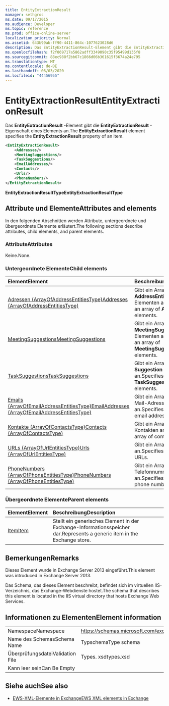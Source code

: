 ```yaml
---
title: EntityExtractionResult
manager: sethgros
ms.date: 09/17/2015
ms.audience: Developer
ms.topic: reference
ms.prod: office-online-server
localization_priority: Normal
ms.assetid: 643b99ab-ff90-4411-864c-1077623028d6
description: Das EntityExtractionResult-Element gibt die EntityExtractionResult-Eigenschaft eines Elements an.
ms.openlocfilehash: f2f069717a5862adff3349090c35f95499d135f8
ms.sourcegitcommit: 88ec988f2bb67c1866d06b361615f3674a24e795
ms.translationtype: MT
ms.contentlocale: de-DE
ms.lasthandoff: 06/03/2020
ms.locfileid: "44456955"
---
```

# <a name="entityextractionresult"></a><span data-ttu-id="40d09-103">EntityExtractionResult</span><span class="sxs-lookup"><span data-stu-id="40d09-103">EntityExtractionResult</span></span>

<span data-ttu-id="40d09-104">Das **EntityExtractionResult** -Element gibt die **EntityExtractionResult** -Eigenschaft eines Elements an.</span><span class="sxs-lookup"><span data-stu-id="40d09-104">The **EntityExtractionResult** element specifies the **EntityExtractionResult** property of an item.</span></span> 
  
```XML
<EntityExtractionResult>
    <Addresses/>
    <MeetingSuggestions/>
    <TaskSuggestions/>
    <EmailAddresses/>
    <Contacts/>
    <Urls/>
    <PhoneNumbers/>
</EntityExtractionResult>
```

 <span data-ttu-id="40d09-105">**EntityExtractionResultType**</span><span class="sxs-lookup"><span data-stu-id="40d09-105">**EntityExtractionResultType**</span></span>
## <a name="attributes-and-elements"></a><span data-ttu-id="40d09-106">Attribute und Elemente</span><span class="sxs-lookup"><span data-stu-id="40d09-106">Attributes and elements</span></span>

<span data-ttu-id="40d09-107">In den folgenden Abschnitten werden Attribute, untergeordnete und übergeordnete Elemente erläutert.</span><span class="sxs-lookup"><span data-stu-id="40d09-107">The following sections describe attributes, child elements, and parent elements.</span></span>
  
### <a name="attributes"></a><span data-ttu-id="40d09-108">Attribute</span><span class="sxs-lookup"><span data-stu-id="40d09-108">Attributes</span></span>

<span data-ttu-id="40d09-109">Keine.</span><span class="sxs-lookup"><span data-stu-id="40d09-109">None.</span></span>
  
### <a name="child-elements"></a><span data-ttu-id="40d09-110">Untergeordnete Elemente</span><span class="sxs-lookup"><span data-stu-id="40d09-110">Child elements</span></span>

|<span data-ttu-id="40d09-111">**Element**</span><span class="sxs-lookup"><span data-stu-id="40d09-111">**Element**</span></span>|<span data-ttu-id="40d09-112">**Beschreibung**</span><span class="sxs-lookup"><span data-stu-id="40d09-112">**Description**</span></span>|
|:-----|:-----|
|[<span data-ttu-id="40d09-113">Adressen (ArrayOfAddressEntitiesType)</span><span class="sxs-lookup"><span data-stu-id="40d09-113">Addresses (ArrayOfAddressEntitiesType)</span></span>](addresses-arrayofaddressentitiestype.md) <br/> |<span data-ttu-id="40d09-114">Gibt ein Array von **AddressEntity** -Elementen an.</span><span class="sxs-lookup"><span data-stu-id="40d09-114">Specifies an array of **AddressEntity** elements.</span></span>  <br/> |
|[<span data-ttu-id="40d09-115">MeetingSuggestions</span><span class="sxs-lookup"><span data-stu-id="40d09-115">MeetingSuggestions</span></span>](meetingsuggestions.md) <br/> |<span data-ttu-id="40d09-116">Gibt ein Array von **MeetingSuggestion** -Elementen an.</span><span class="sxs-lookup"><span data-stu-id="40d09-116">Specifies an array of **MeetingSuggestion** elements.</span></span>  <br/> |
|[<span data-ttu-id="40d09-117">TaskSuggestions</span><span class="sxs-lookup"><span data-stu-id="40d09-117">TaskSuggestions</span></span>](tasksuggestions.md) <br/> |<span data-ttu-id="40d09-118">Gibt ein Array von **Task Suggestion** -Elementen an.</span><span class="sxs-lookup"><span data-stu-id="40d09-118">Specifies an array of **TaskSuggestion** elements.</span></span>  <br/> |
|[<span data-ttu-id="40d09-119">Emails (ArrayOfEmailAddressEntitiesType)</span><span class="sxs-lookup"><span data-stu-id="40d09-119">EmailAddresses (ArrayOfEmailAddressEntitiesType)</span></span>](emailaddresses-arrayofemailaddressentitiestype.md) <br/> |<span data-ttu-id="40d09-120">Gibt ein Array von e-Mail-Adress Entitäten an.</span><span class="sxs-lookup"><span data-stu-id="40d09-120">Specifies an array of email address entities.</span></span>  <br/> |
|[<span data-ttu-id="40d09-121">Kontakte (ArrayOfContactsType)</span><span class="sxs-lookup"><span data-stu-id="40d09-121">Contacts (ArrayOfContactsType)</span></span>](contacts-arrayofcontactstype.md) <br/> |<span data-ttu-id="40d09-122">Gibt ein Array von Kontakten an.</span><span class="sxs-lookup"><span data-stu-id="40d09-122">Specifies an array of contacts.</span></span>  <br/> |
|[<span data-ttu-id="40d09-123">URLs (ArrayOfUrlEntitiesType)</span><span class="sxs-lookup"><span data-stu-id="40d09-123">Urls (ArrayOfUrlEntitiesType)</span></span>](urls-arrayofurlentitiestype.md) <br/> |<span data-ttu-id="40d09-124">Gibt ein Array von URLs an.</span><span class="sxs-lookup"><span data-stu-id="40d09-124">Specifies an array of URLs.</span></span>  <br/> |
|[<span data-ttu-id="40d09-125">PhoneNumbers (ArrayOfPhoneEntitiesType)</span><span class="sxs-lookup"><span data-stu-id="40d09-125">PhoneNumbers (ArrayOfPhoneEntitiesType)</span></span>](phonenumbers-arrayofphoneentitiestype.md) <br/> |<span data-ttu-id="40d09-126">Gibt ein Array von Telefonnummern an.</span><span class="sxs-lookup"><span data-stu-id="40d09-126">Specifies an array of phone numbers.</span></span>  <br/> |
   
### <a name="parent-elements"></a><span data-ttu-id="40d09-127">Übergeordnete Elemente</span><span class="sxs-lookup"><span data-stu-id="40d09-127">Parent elements</span></span>

|<span data-ttu-id="40d09-128">**Element**</span><span class="sxs-lookup"><span data-stu-id="40d09-128">**Element**</span></span>|<span data-ttu-id="40d09-129">**Beschreibung**</span><span class="sxs-lookup"><span data-stu-id="40d09-129">**Description**</span></span>|
|:-----|:-----|
|[<span data-ttu-id="40d09-130">Item</span><span class="sxs-lookup"><span data-stu-id="40d09-130">Item</span></span>](item.md) <br/> |<span data-ttu-id="40d09-131">Stellt ein generisches Element in der Exchange-Informationsspeicher dar.</span><span class="sxs-lookup"><span data-stu-id="40d09-131">Represents a generic item in the Exchange store.</span></span>  <br/> |
   
## <a name="remarks"></a><span data-ttu-id="40d09-132">Bemerkungen</span><span class="sxs-lookup"><span data-stu-id="40d09-132">Remarks</span></span>

<span data-ttu-id="40d09-133">Dieses Element wurde in Exchange Server 2013 eingeführt.</span><span class="sxs-lookup"><span data-stu-id="40d09-133">This element was introduced in Exchange Server 2013.</span></span>
  
<span data-ttu-id="40d09-134">Das Schema, das dieses Element beschreibt, befindet sich im virtuellen IIS-Verzeichnis, das Exchange-Webdienste hostet.</span><span class="sxs-lookup"><span data-stu-id="40d09-134">The schema that describes this element is located in the IIS virtual directory that hosts Exchange Web Services.</span></span>
  
## <a name="element-information"></a><span data-ttu-id="40d09-135">Informationen zu Elementen</span><span class="sxs-lookup"><span data-stu-id="40d09-135">Element information</span></span>

|||
|:-----|:-----|
|<span data-ttu-id="40d09-136">Namespace</span><span class="sxs-lookup"><span data-stu-id="40d09-136">Namespace</span></span>  <br/> |https://schemas.microsoft.com/exchange/services/2006/types  <br/> |
|<span data-ttu-id="40d09-137">Name des Schemas</span><span class="sxs-lookup"><span data-stu-id="40d09-137">Schema Name</span></span>  <br/> |<span data-ttu-id="40d09-138">Typschema</span><span class="sxs-lookup"><span data-stu-id="40d09-138">Type schema</span></span>  <br/> |
|<span data-ttu-id="40d09-139">Überprüfungsdatei</span><span class="sxs-lookup"><span data-stu-id="40d09-139">Validation File</span></span>  <br/> |<span data-ttu-id="40d09-140">Types. xsd</span><span class="sxs-lookup"><span data-stu-id="40d09-140">types.xsd</span></span>  <br/> |
|<span data-ttu-id="40d09-141">Kann leer sein</span><span class="sxs-lookup"><span data-stu-id="40d09-141">Can Be Empty</span></span>  <br/> ||
   
## <a name="see-also"></a><span data-ttu-id="40d09-142">Siehe auch</span><span class="sxs-lookup"><span data-stu-id="40d09-142">See also</span></span>



- [<span data-ttu-id="40d09-143">EWS-XML-Elemente in Exchange</span><span class="sxs-lookup"><span data-stu-id="40d09-143">EWS XML elements in Exchange</span></span>](ews-xml-elements-in-exchange.md)

